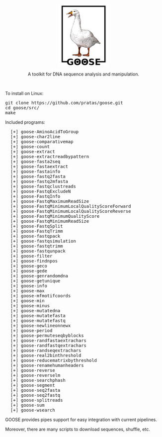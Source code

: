 <p align="center"><img src="imgs/logo.png"
alt="GOOSE" height="200" border="0" /></p>

<p align="center">A toolkit for DNA sequence analysis and manipulation.</p>
<br>

To install on Linux:
<pre>
git clone https://github.com/pratas/goose.git
cd goose/src/
make
</pre>

Included programs:
<pre>
  [+] goose-AminoAcidToGroup
  [+] goose-char2line
  [+] goose-comparativemap
  [+] goose-count
  [+] goose-extract
  [+] goose-extractreadbypattern
  [+] goose-fasta2seq
  [+] goose-fastaextract
  [+] goose-fastainfo
  [+] goose-fastq2fasta
  [+] goose-fastq2mfasta
  [+] goose-fastqclustreads
  [+] goose-FastqExcludeN
  [+] goose-FastqInfo
  [+] goose-FastqMaximumReadSize
  [+] goose-FastqMinimumLocalQualityScoreForward
  [+] goose-FastqMinimumLocalQualityScoreReverse
  [+] goose-FastqMinimumQualityScore
  [+] goose-FastqMinimumReadSize
  [+] goose-FastqSplit
  [+] goose-FastqTrimm
  [+] goose-fastqpack
  [+] goose-fastqsimulation
  [+] goose-fastqtrimm
  [+] goose-fastqunpack
  [+] goose-filter
  [+] goose-findnpos
  [+] goose-geco
  [+] goose-gede
  [+] goose-genrandomdna
  [+] goose-getunique
  [+] goose-info
  [+] goose-max
  [+] goose-mfmotifcoords
  [+] goose-min
  [+] goose-minus
  [+] goose-mutatedna
  [+] goose-mutatefasta
  [+] goose-mutatefastq
  [+] goose-newlineonnewx
  [+] goose-period
  [+] goose-permuteseqbyblocks
  [+] goose-randfastaextrachars
  [+] goose-randfastqextrachars
  [+] goose-randseqextrachars
  [+] goose-real2binthreshold
  [+] goose-reducematrixbythreshold
  [+] goose-renamehumanheaders
  [+] goose-reverse
  [+] goose-reverselm
  [+] goose-searchphash
  [+] goose-segment
  [+] goose-seq2fasta
  [+] goose-seq2fastq
  [+] goose-splitreads
  [+] goose-sum
  [+] goose-wsearch
</pre>

GOOSE provides pipes support for easy integration with current pipelines.

Moreover, there are many scripts to download sequences, shuffle, etc.


